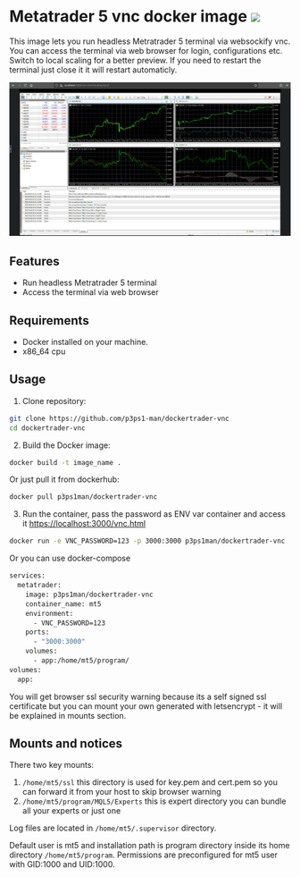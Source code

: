 # Metatrader 5 vnc docker image [![](https://img.shields.io/docker/pulls/p3ps1man/dockertrader-vnc)](https://hub.docker.com/r/p3ps1man/dockertrader-vnc)

This image lets you run headless Metratrader 5 terminal via websockify vnc. You can access the terminal via web browser for login, configurations etc. Switch to local scaling for a better preview. If you need to restart the terminal just close it it will restart automaticly.

![](/screenshots/program.png)

## Features

- Run headless Metratrader 5 terminal
- Access the terminal via web browser

## Requirements

- Docker installed on your machine.
- x86_64 cpu

## Usage

1. Clone repository:
```bash
git clone https://github.com/p3ps1-man/dockertrader-vnc
cd dockertrader-vnc
```

2. Build the Docker image:
```bash
docker build -t image_name .
```
Or just pull it from dockerhub:
```bash
docker pull p3ps1man/dockertrader-vnc
```

3. Run the container, pass the password as ENV var container and access it [https://localhost:3000/vnc.html](https://localhost:3000/vnc.html) 
```bash
docker run -e VNC_PASSWORD=123 -p 3000:3000 p3ps1man/dockertrader-vnc
```
Or you can use docker-compose
```bash
services:
  metatrader:
    image: p3ps1man/dockertrader-vnc
    container_name: mt5
    environment:
      - VNC_PASSWORD=123 
    ports:
      - "3000:3000"
    volumes:
      - app:/home/mt5/program/
volumes:
  app:
```
You will get browser ssl security warning because its a self signed ssl certificate but you can mount your own generated with letsencrypt - it will be explained in mounts section.

## Mounts and notices

There two key mounts:

1. ```/home/mt5/ssl``` this directory is used for key.pem and cert.pem so you can forward it from your host to skip browser warning
2. ```/home/mt5/program/MQL5/Experts``` this is expert directory you can bundle all your experts or just one

Log files are located in ```/home/mt5/.supervisor``` directory.

Default user is mt5 and installation path is program directory inside its home directory ```/home/mt5/program```. Permissions are preconfigured for mt5 user with GID:1000 and UID:1000.


